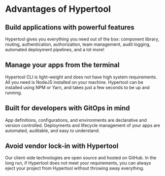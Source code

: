 # Advantages of Hypertool

## Build applications with powerful features

Hypertool gives you everything you need out of the box: component library,
routing, authentication, authorization, team management, audit logging, automated
deployment pipelines, and a lot more!

## Manage your apps from the terminal

Hypertool CLI is light-weight and does not have high system requirements. All
you need is NodeJS installed on your machine. Hypertool can be installed using
NPM or Yarn, and takes just a few seconds to be up and running.

## Built for developers with GitOps in mind

App definitions, configurations, and environments are declarative and version
controlled. Deployments and lifecycle management of your apps are automated,
auditable, and easy to understand.

## Avoid vendor lock-in with Hypertool

Our client-side technologies are open source and hosted on GitHub. In the long
run, if Hypertool does not meet your requirements, you can always eject your
project from Hypertool without throwing away everything.
